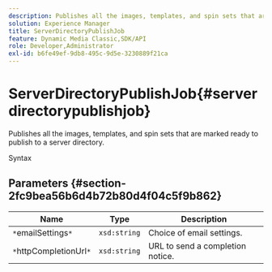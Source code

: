 ```yaml
---
description: Publishes all the images, templates, and spin sets that are marked ready to publish to a server directory.
solution: Experience Manager
title: ServerDirectoryPublishJob
feature: Dynamic Media Classic,SDK/API
role: Developer,Administrator
exl-id: b6fe49ef-9db8-495c-9d5e-3230889f21ca
---
```

# ServerDirectoryPublishJob{#serverdirectorypublishjob}

Publishes all the images, templates, and spin sets that are marked ready to publish to a server directory.

 Syntax 

## Parameters {#section-2fc9bea56b6d4b72b80d4f04c5f9b862}

|  Name  | Type  | Description  |
|---|---|---|
|  `*`emailSettings`*`  | `xsd:string`  | Choice of email settings.  |
|  `*`httpCompletionUrl`*`  | `xsd:string`  | URL to send a completion notice.  |
